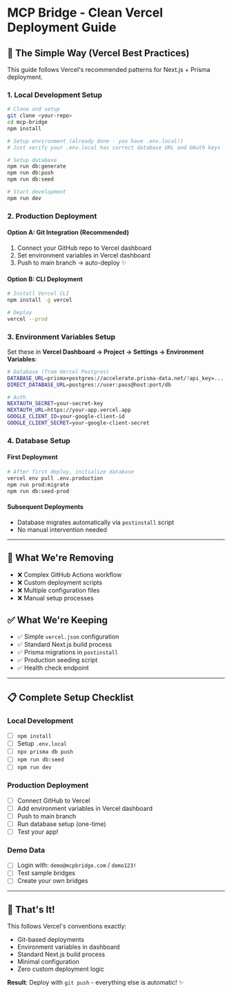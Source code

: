 # MCP Bridge - Clean Vercel Deployment Guide

## 🎯 **The Simple Way (Vercel Best Practices)**

This guide follows Vercel's recommended patterns for Next.js + Prisma deployment.

### 1. **Local Development Setup**

```bash
# Clone and setup
git clone <your-repo>
cd mcp-bridge
npm install

# Setup environment (already done - you have .env.local!)
# Just verify your .env.local has correct database URL and OAuth keys

# Setup database
npm run db:generate
npm run db:push
npm run db:seed

# Start development
npm run dev
```

### 2. **Production Deployment**

#### Option A: Git Integration (Recommended)

1. Connect your GitHub repo to Vercel dashboard
2. Set environment variables in Vercel dashboard
3. Push to main branch → auto-deploy ✨

#### Option B: CLI Deployment

```bash
# Install Vercel CLI
npm install -g vercel

# Deploy
vercel --prod
```

### 3. **Environment Variables Setup**

Set these in **Vercel Dashboard → Project → Settings → Environment Variables**:

```bash
# Database (from Vercel Postgres)
DATABASE_URL=prisma+postgres://accelerate.prisma-data.net/?api_key=...
DIRECT_DATABASE_URL=postgres://user:pass@host:port/db

# Auth
NEXTAUTH_SECRET=your-secret-key
NEXTAUTH_URL=https://your-app.vercel.app
GOOGLE_CLIENT_ID=your-google-client-id
GOOGLE_CLIENT_SECRET=your-google-client-secret
```

### 4. **Database Setup**

#### First Deployment

```bash
# After first deploy, initialize database
vercel env pull .env.production
npm run prod:migrate
npm run db:seed-prod
```

#### Subsequent Deployments

- Database migrates automatically via `postinstall` script
- No manual intervention needed

---

## 🧹 **What We're Removing**

- ❌ Complex GitHub Actions workflow
- ❌ Custom deployment scripts
- ❌ Multiple configuration files
- ❌ Manual setup processes

## ✅ **What We're Keeping**

- ✅ Simple `vercel.json` configuration
- ✅ Standard Next.js build process
- ✅ Prisma migrations in `postinstall`
- ✅ Production seeding script
- ✅ Health check endpoint

---

## 📋 **Complete Setup Checklist**

### Local Development

- [ ] `npm install`
- [ ] Setup `.env.local`
- [ ] `npx prisma db push`
- [ ] `npm run db:seed`
- [ ] `npm run dev`

### Production Deployment

- [ ] Connect GitHub to Vercel
- [ ] Add environment variables in Vercel dashboard
- [ ] Push to main branch
- [ ] Run database setup (one-time)
- [ ] Test your app!

### Demo Data

- [ ] Login with: `demo@mcpbridge.com` / `demo123!`
- [ ] Test sample bridges
- [ ] Create your own bridges

---

## 🎉 **That's It!**

This follows Vercel's conventions exactly:

- Git-based deployments
- Environment variables in dashboard
- Standard Next.js build process
- Minimal configuration
- Zero custom deployment logic

**Result**: Deploy with `git push` - everything else is automatic! ✨
